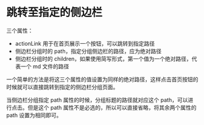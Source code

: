 # 跳转至指定的侧边栏

三个属性：

- actionLink 用于在首页展示一个按钮，可以跳转到指定路径
- 侧边栏分组时的 path，指定分组侧边栏的路径，应为绝对路径
- 侧边栏分组时的 children，如果使用简写形式，第一个值为一个绝对路径，代表一个 md 文件的路径

一个简单的方法是将这三个属性的值设置为同样的绝对路径，这样点击首页按钮的时候就可以直接跳转到指定的侧边栏分组页面。

当侧边栏分组指定 path 属性的时候，分组标题的路径就对应这个 path，可以进行点击。但是这个 path 属性不是必选的，所以可以直接省略，将其余两个属性的 path 设置为相同即可。
